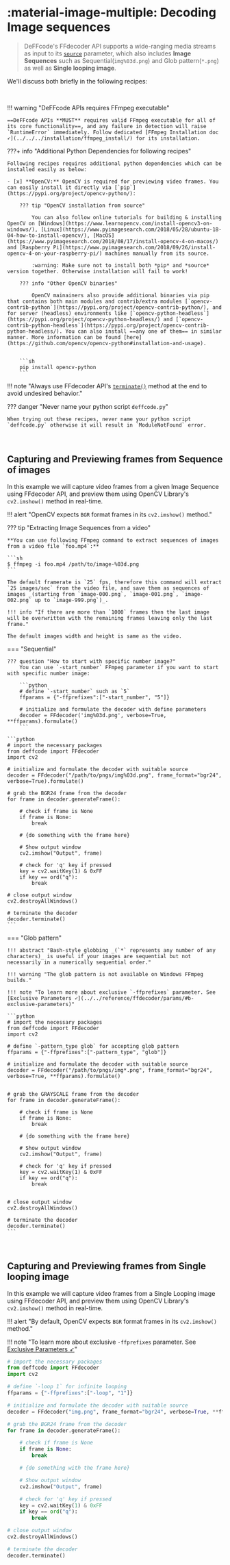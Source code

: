 <!--
======================================================================
DeFFcode library source-code is deployed under the Apache 2.0 License:

Copyright (c) 2021 Abhishek Thakur(@abhiTronix) <abhi.una12@gmail.com>

Licensed under the Apache License, Version 2.0 (the "License");
you may not use this file except in compliance with the License.
You may obtain a copy of the License at

   http://www.apache.org/licenses/LICENSE-2.0

Unless required by applicable law or agreed to in writing, software
distributed under the License is distributed on an "AS IS" BASIS,
WITHOUT WARRANTIES OR CONDITIONS OF ANY KIND, either express or implied.
See the License for the specific language governing permissions and
limitations under the License.
======================================================================
-->

# :material-image-multiple: Decoding Image sequences

> DeFFcode's FFdecoder API supports a wide-ranging media streams as input to its [`source`](../../reference/sourcer/params/#source) parameter, which also includes **Image Sequences** such as Sequential(`img%03d.png`) and Glob pattern(`*.png`) as well as **Single looping image**. 

We'll discuss both briefly in the following recipes:

&thinsp;

!!! warning "DeFFcode APIs requires FFmpeg executable"

    ==DeFFcode APIs **MUST** requires valid FFmpeg executable for all of its core functionality==, and any failure in detection will raise `RuntimeError` immediately. Follow dedicated [FFmpeg Installation doc ➶](../../../installation/ffmpeg_install/) for its installation.

???+ info "Additional Python Dependencies for following recipes"

    Following recipes requires additional python dependencies which can be installed easily as below:

    - [x] **OpenCV:** OpenCV is required for previewing video frames. You can easily install it directly via [`pip`](https://pypi.org/project/opencv-python/):

        ??? tip "OpenCV installation from source"

            You can also follow online tutorials for building & installing OpenCV on [Windows](https://www.learnopencv.com/install-opencv3-on-windows/), [Linux](https://www.pyimagesearch.com/2018/05/28/ubuntu-18-04-how-to-install-opencv/), [MacOS](https://www.pyimagesearch.com/2018/08/17/install-opencv-4-on-macos/) and [Raspberry Pi](https://www.pyimagesearch.com/2018/09/26/install-opencv-4-on-your-raspberry-pi/) machines manually from its source. 

            :warning: Make sure not to install both *pip* and *source* version together. Otherwise installation will fail to work!

        ??? info "Other OpenCV binaries"

            OpenCV mainainers also provide additional binaries via pip that contains both main modules and contrib/extra modules [`opencv-contrib-python`](https://pypi.org/project/opencv-contrib-python/), and for server (headless) environments like [`opencv-python-headless`](https://pypi.org/project/opencv-python-headless/) and [`opencv-contrib-python-headless`](https://pypi.org/project/opencv-contrib-python-headless/). You can also install ==any one of them== in similar manner. More information can be found [here](https://github.com/opencv/opencv-python#installation-and-usage).


        ```sh
        pip install opencv-python       
        ```


!!! note "Always use FFdecoder API's [`terminate()`](../../reference/ffdecoder/#deffcode.ffdecoder.FFdecoder.terminate) method at the end to avoid undesired behavior."

??? danger "Never name your python script `deffcode.py`"

    When trying out these recipes, never name your python script `deffcode.py` otherwise it will result in `ModuleNotFound` error.

&thinsp;

## Capturing and Previewing frames from Sequence of images

In this example we will capture video frames from a given Image Sequence using FFdecoder API, and preview them using OpenCV Library's `cv2.imshow()` method in real-time.

!!! alert "OpenCV expects `BGR` format frames in its `cv2.imshow()` method."


??? tip "Extracting Image Sequences from a video"
    
    **You can use following FFmpeg command to extract sequences of images from a video file `foo.mp4`:**
    
    ```sh
    $ ffmpeg -i foo.mp4 /path/to/image-%03d.png
    ```

    The default framerate is `25` fps, therefore this command will extract `25 images/sec` from the video file, and save them as sequences of images _(starting from `image-000.png`, `image-001.png`, `image-002.png` up to `image-999.png`)_. 

    !!! info "If there are more than `1000` frames then the last image will be overwritten with the remaining frames leaving only the last frame."

    The default images width and height is same as the video.

=== "Sequential"

    ??? question "How to start with specific number image?"
        You can use `-start_number` FFmpeg parameter if you want to start with specific number image:

        ```python
        # define `-start_number` such as `5`
        ffparams = {"-ffprefixes":["-start_number", "5"]}

        # initialize and formulate the decoder with define parameters
        decoder = FFdecoder('img%03d.png', verbose=True, **ffparams).formulate()
        ```

    ```python
    # import the necessary packages
    from deffcode import FFdecoder
    import cv2

    # initialize and formulate the decoder with suitable source
    decoder = FFdecoder("/path/to/pngs/img%03d.png", frame_format="bgr24", verbose=True).formulate()

    # grab the BGR24 frame from the decoder
    for frame in decoder.generateFrame():

        # check if frame is None
        if frame is None:
            break

        # {do something with the frame here}

        # Show output window
        cv2.imshow("Output", frame)

        # check for 'q' key if pressed
        key = cv2.waitKey(1) & 0xFF
        if key == ord("q"):
            break

    # close output window
    cv2.destroyAllWindows()

    # terminate the decoder
    decoder.terminate()
    ```

=== "Glob pattern"

    !!! abstract "Bash-style globbing _(`*` represents any number of any characters)_ is useful if your images are sequential but not necessarily in a numerically sequential order."

    !!! warning "The glob pattern is not available on Windows FFmpeg builds."

    !!! note "To learn more about exclusive `-ffprefixes` parameter. See [Exclusive Parameters ➶](../../reference/ffdecoder/params/#b-exclusive-parameters)"

    ```python
    # import the necessary packages
    from deffcode import FFdecoder
    import cv2

    # define `-pattern_type glob` for accepting glob pattern
    ffparams = {"-ffprefixes":["-pattern_type", "glob"]}

    # initialize and formulate the decoder with suitable source
    decoder = FFdecoder("/path/to/pngs/img*.png", frame_format="bgr24", verbose=True, **ffparams).formulate()


    # grab the GRAYSCALE frame from the decoder
    for frame in decoder.generateFrame():

        # check if frame is None
        if frame is None:
            break

        # {do something with the frame here}

        # Show output window
        cv2.imshow("Output", frame)

        # check for 'q' key if pressed
        key = cv2.waitKey(1) & 0xFF
        if key == ord("q"):
            break


    # close output window
    cv2.destroyAllWindows()

    # terminate the decoder
    decoder.terminate()
    ```

&nbsp;

## Capturing and Previewing frames from Single looping image

In this example we will capture video frames from a Single Looping image using FFdecoder API, and preview them using OpenCV Library's `cv2.imshow()` method in real-time.

!!! alert "By default, OpenCV expects `BGR` format frames in its `cv2.imshow()` method."

!!! note "To learn more about exclusive `-ffprefixes` parameter. See [Exclusive Parameters ➶](../../reference/ffdecoder/params/#b-exclusive-parameters)"

```python
# import the necessary packages
from deffcode import FFdecoder
import cv2

# define `-loop 1` for infinite looping
ffparams = {"-ffprefixes":["-loop", "1"]}

# initialize and formulate the decoder with suitable source
decoder = FFdecoder("img.png", frame_format="bgr24", verbose=True, **ffparams).formulate()

# grab the BGR24 frame from the decoder
for frame in decoder.generateFrame():

    # check if frame is None
    if frame is None:
        break

    # {do something with the frame here}

    # Show output window
    cv2.imshow("Output", frame)

    # check for 'q' key if pressed
    key = cv2.waitKey(1) & 0xFF
    if key == ord("q"):
        break

# close output window
cv2.destroyAllWindows()

# terminate the decoder
decoder.terminate()
```


&nbsp;